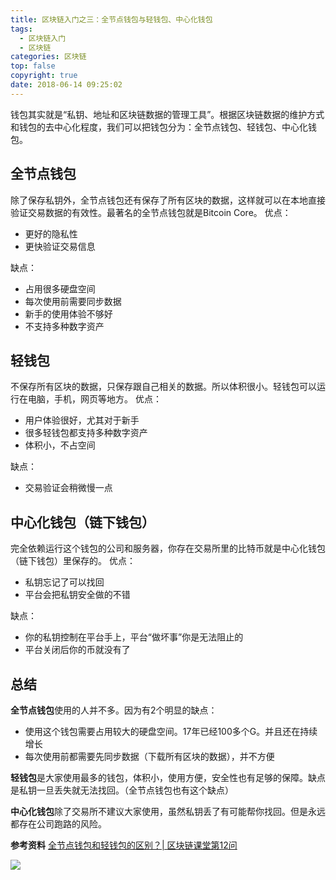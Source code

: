 ```yaml
---
title: 区块链入门之三：全节点钱包与轻钱包、中心化钱包
tags:
  - 区块链入门
  - 区块链
categories: 区块链
top: false
copyright: true
date: 2018-06-14 09:25:02
---
```

钱包其实就是“私钥、地址和区块链数据的管理工具”。根据区块链数据的维护方式和钱包的去中心化程度，我们可以把钱包分为：全节点钱包、轻钱包、中心化钱包。
<!--more-->
## 全节点钱包
除了保存私钥外，全节点钱包还有保存了所有区块的数据，这样就可以在本地直接验证交易数据的有效性。最著名的全节点钱包就是Bitcoin Core。
优点：
* 更好的隐私性
* 更快验证交易信息

缺点：
* 占用很多硬盘空间
* 每次使用前需要同步数据
* 新手的使用体验不够好
* 不支持多种数字资产

## 轻钱包
不保存所有区块的数据，只保存跟自己相关的数据。所以体积很小。轻钱包可以运行在电脑，手机，网页等地方。
优点：
* 用户体验很好，尤其对于新手
* 很多轻钱包都支持多种数字资产
* 体积小，不占空间

缺点：
* 交易验证会稍微慢一点

## 中心化钱包（链下钱包）
完全依赖运行这个钱包的公司和服务器，你存在交易所里的比特币就是中心化钱包（链下钱包）里保存的。
优点：
* 私钥忘记了可以找回
* 平台会把私钥安全做的不错

缺点：
* 你的私钥控制在平台手上，平台“做坏事”你是无法阻止的
* 平台关闭后你的币就没有了

## 总结
**全节点钱包**使用的人并不多。因为有2个明显的缺点：
* 使用这个钱包需要占用较大的硬盘空间。17年已经100多个G。并且还在持续增长
* 每次使用前都需要先同步数据（下载所有区块的数据），并不方便

**轻钱包**是大家使用最多的钱包，体积小，使用方便，安全性也有足够的保障。缺点是私钥一旦丢失就无法找回。（全节点钱包也有这个缺点）

**中心化钱包**除了交易所不建议大家使用，虽然私钥丢了有可能帮你找回。但是永远都存在公司跑路的风险。



**参考资料**
[全节点钱包和轻钱包的区别？| 区块链课堂第12问](http://36kr.com/p/5125640.html)
[]()

![](http://static.zhyjor.com/wexin.png)
